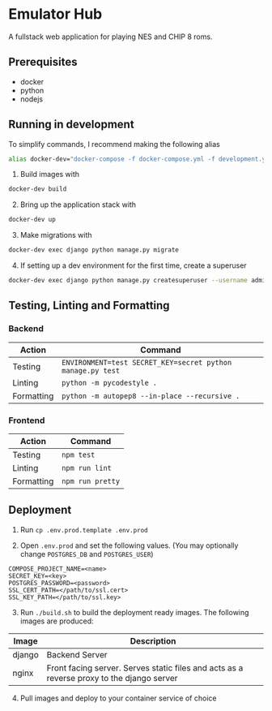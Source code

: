 # Emulator Hub

A fullstack web application for playing NES and CHIP 8 roms.

## Prerequisites
- docker
- python
- nodejs

## Running in development

To simplify commands, I recommend making the following alias

```bash
alias docker-dev="docker-compose -f docker-compose.yml -f development.yml --env-file .env.dev"
```

1. Build images with

```bash
docker-dev build
```

2. Bring up the application stack with

```bash
docker-dev up
```

3. Make migrations with

```bash
docker-dev exec django python manage.py migrate
```

4. If setting up a dev environment for the first time, create a superuser

```bash
docker-dev exec django python manage.py createsuperuser --username admin --email test@test.com
```

## Testing, Linting and Formatting

### Backend

| Action     | Command                                                    |
|------------|------------------------------------------------------------|
| Testing    | `ENVIRONMENT=test SECRET_KEY=secret python manage.py test` |
| Linting    | `python -m pycodestyle .`                                  |
| Formatting | `python -m autopep8 --in-place --recursive .`              |

### Frontend

| Action     | Command          |
|------------|------------------|
| Testing    | `npm test`       |
| Linting    | `npm run lint`   |
| Formatting | `npm run pretty` |

## Deployment

1. Run `cp .env.prod.template .env.prod`

2. Open `.env.prod` and set the following values. (You may optionally change `POSTGRES_DB` and `POSTGRES_USER`)
```
COMPOSE_PROJECT_NAME=<name>
SECRET_KEY=<key>
POSTGRES_PASSWORD=<password>
SSL_CERT_PATH=</path/to/ssl.cert>
SSL_KEY_PATH=</path/to/ssl.key>
```

3. Run `./build.sh` to build the deployment ready images. The following images are produced:

| Image  | Description                                                                               |
|--------|-------------------------------------------------------------------------------------------|
| django | Backend Server                                                                            |
| nginx  | Front facing server. Serves static files and acts as a reverse proxy to the django server |

4. Pull images and deploy to your container service of choice
